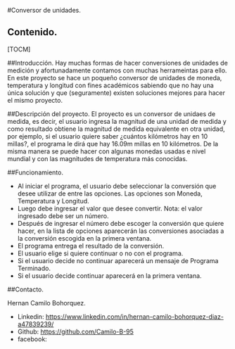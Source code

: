 #Conversor de unidades.

## Contenido.
[TOCM]

##Introducción.
Hay muchas formas de hacer conversiones de unidades de medición y afortunadamente contamos con muchas herrameintas para ello. En este proyecto se hace un poqueño conversor de unidades de moneda, temperatura y longitud con fines académicos sabiendo que no hay una única solución y que (seguramente) existen soluciones mejores para hacer el mismo proyecto.

##Descripción del proyecto.
El proyecto es un conversor de unidaes de medida, es decir, el usuario ingresa la magnitud de una unidad de medida y como resultado obtiene la magnitud de medida equivalente en otra unidad, por ejemplo, si el usuario quiere saber ¿cuántos kilómetros hay en 10 millas?, el programa le dirá que hay 16.09m millas en 10 kilómetros.
De la misma manera se puede hacer con algunas monedas usadas e nivel mundial y con las magnitudes de temperatura más conocidas.

##Funcionamiento.

- Al iniciar el programa, el usuario debe seleccionar la conversión que desee utilizar de entre las opciones. Las opciones son Moneda, Temperatura y Longitud.
- Luego debe ingresar el valor que desee convertir. Nota: el valor ingresado debe ser un número.
- Después de ingresar el número debe escoger la conversión que quiere hacer, en la lista de opciones aparecerán las conversiones asociadas a la conversión escogida en la primera ventana.
- El programa entrega el resultado de la conversión.
- El usuario elige si quiere continuar o no con el programa.
- Si el usuario decide no continuar aparecerá un mensaje de Programa Terminado.
- Si el usuario decide continuar aparecerá en la primera ventana.

##Contacto.

Hernan Camilo Bohorquez.

- Linkedin: https://www.linkedin.com/in/hernan-camilo-bohorquez-diaz-a47839239/
- Github: https://github.com/Camilo-B-95
- facebook: